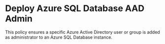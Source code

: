 # Deploy Azure SQL Database AAD Admin

This policy ensures a specific Azure Active Directory user or group is added as administrator to an Azure SQL Database instance.